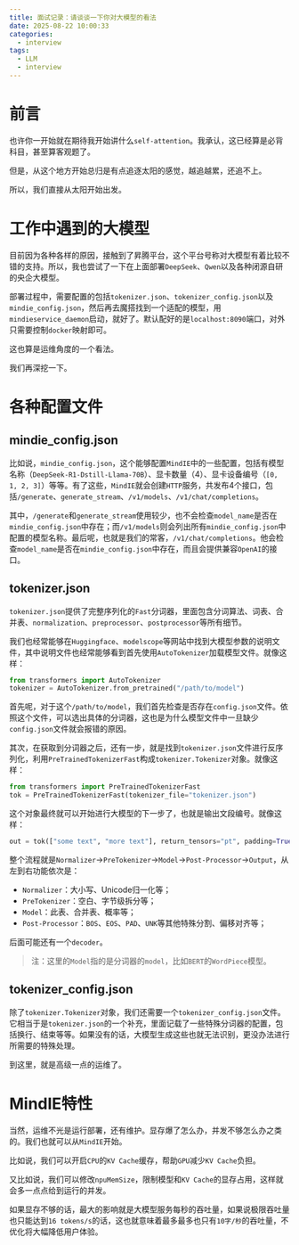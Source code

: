 ```yaml
---
title: 面试记录：请谈谈一下你对大模型的看法
date: 2025-08-22 10:00:33
categories:
  - interview
tags:
  - LLM
  - interview
---
```


# 前言

也许你一开始就在期待我开始讲什么`self-attention`。我承认，这已经算是必背科目，甚至算客观题了。

但是，从这个地方开始总归是有点追逐太阳的感觉，越追越累，还追不上。

所以，我们直接从太阳开始出发。

<!-- more -->

# 工作中遇到的大模型

目前因为各种各样的原因，接触到了昇腾平台，这个平台号称对大模型有着比较不错的支持。所以，我也尝试了一下在上面部署`DeepSeek`、`Qwen`以及各种闭源自研的央企大模型。

部署过程中，需要配置的包括`tokenizer.json`、`tokenizer_config.json`以及`mindie_config.json`，然后再去魔搭找到一个适配的模型，用`mindieservice_daemon`启动，就好了。默认配好的是`localhost:8090`端口，对外只需要控制`docker`映射即可。

这也算是运维角度的一个看法。

我们再深挖一下。

# 各种配置文件

## mindie_config.json

比如说，`mindie_config.json`，这个能够配置`MindIE`中的一些配置，包括有模型名称（`DeepSeek-R1-Dstill-Llama-70B`）、显卡数量（$4$）、显卡设备编号（`[0, 1, 2, 3]`）等等。有了这些，`MindIE`就会创建`HTTP`服务，共发布$4$个接口，包括`/generate`、`generate_stream`、`/v1/models`、`/v1/chat/completions`。

其中，`/generate`和`generate_stream`使用较少，也不会检查`model_name`是否在`mindie_config.json`中存在；而`/v1/models`则会列出所有`mindie_config.json`中配置的模型名称。最后呢，也就是我们的常客，`/v1/chat/completions`。他会检查`model_name`是否在`mindie_config.json`中存在，而且会提供兼容`OpenAI`的接口。

## tokenizer.json

`tokenizer.json`提供了完整序列化的`Fast`分词器，里面包含分词算法、词表、合并表、`normalization`、`preprocessor`、`postprocessor`等所有细节。

我们也经常能够在`Huggingface`、`modelscope`等网站中找到大模型参数的说明文件，其中说明文件也经常能够看到首先使用`AutoTokenizer`加载模型文件。就像这样：

```python
from transformers import AutoTokenizer
tokenizer = AutoTokenizer.from_pretrained("/path/to/model")
```

首先呢，对于这个`/path/to/model`，我们首先检查是否存在`config.json`文件。依照这个文件，可以选出具体的分词器，这也是为什么模型文件中一旦缺少`config.json`文件就会报错的原因。

其次，在获取到分词器之后，还有一步，就是找到`tokenizer.json`文件进行反序列化，利用`PreTrainedTokenizerFast`构成`tokenizer.Tokenizer`对象。就像这样：

```python
from transformers import PreTrainedTokenizerFast
tok = PreTrainedTokenizerFast(tokenizer_file="tokenizer.json")
```

这个对象最终就可以开始进行大模型的下一步了，也就是输出文段编号。就像这样：

```python
out = tok(["some text", "more text"], return_tensors="pt", padding=True, truncation=True)
```

整个流程就是`Normalizer`->`PreTokenizer`->`Model`->`Post-Processor`->`Output`，从左到右功能依次是：

- `Normalizer`：大小写、Unicode归一化等；
- `PreTokenizer`：空白、字节级拆分等；
- `Model`：此表、合并表、概率等；
- `Post-Processor`：`BOS`、`EOS`、`PAD`、`UNK`等其他特殊分割、偏移对齐等；

后面可能还有一个`decoder`。

> 注：这里的`Model`指的是分词器的`model`，比如`BERT`的`WordPiece`模型。

## tokenizer_config.json

除了`tokenizer.Tokenizer`对象，我们还需要一个`tokenizer_config.json`文件。它相当于是`tokenizer.json`的一个补充，里面记载了一些特殊分词器的配置，包括换行、结束等等。如果没有的话，大模型生成这些也就无法识别，更没办法进行所需要的特殊处理。

到这里，就是高级一点的运维了。

# MindIE特性

当然，运维不光是运行部署，还有维护。显存爆了怎么办，并发不够怎么办之类的。我们也就可以从`MindIE`开始。

比如说，我们可以开启`CPU`的`KV Cache`缓存，帮助`GPU`减少`KV Cache`负担。

又比如说，我们可以修改`npuMemSize`，限制模型和`KV Cache`的显存占用，这样就会多一点点给到运行的并发。

如果显存不够的话，最大的影响就是大模型服务每秒的吞吐量，如果说极限吞吐量也只能达到`16 tokens/s`的话，这也就意味着最多最多也只有`10字/秒`的吞吐量，不优化将大幅降低用户体验。